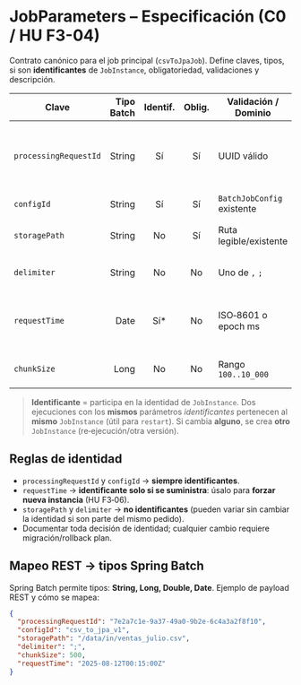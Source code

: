 # JobParameters – Especificación (C0 / HU F3-04)

Contrato canónico para el job principal (`csvToJpaJob`). Define claves, tipos, si son **identificantes** de `JobInstance`, obligatoriedad, validaciones y descripción.

| Clave                | Tipo Batch | Identif. | Oblig. | Validación / Dominio                  | Descripción                                                     |
|----------------------|-----------:|:--------:|:------:|---------------------------------------|-----------------------------------------------------------------|
| `processingRequestId`| String     |   Sí     |  Sí    | UUID válido                            | Id del pedido/lote a procesar. Fija la identidad del JobInstance. |
| `configId`           | String     |   Sí     |  Sí    | `BatchJobConfig` existente             | Plantilla/config de job a usar.                                |
| `storagePath`        | String     |   No     |  Sí    | Ruta legible/existente                 | Origen del archivo a procesar.                                 |
| `delimiter`          | String     |   No     |  No    | Uno de `,` `;`                         | Separador CSV (default `,`).                                   |
| `requestTime`        | Date       |   Sí*    |  No    | ISO‑8601 o epoch ms                    | Marca única para **forzar nueva instancia** (*ver reglas*).    |
| `chunkSize`          | Long       |   No     |  No    | Rango `100..10_000`                    | Tamaño del chunk (tuning).                                     |

> **Identificante** = participa en la identidad de `JobInstance`. Dos ejecuciones con los **mismos** parámetros *identificantes* pertenecen al **mismo** `JobInstance` (útil para `restart`). Si cambia **alguno**, se crea **otro** `JobInstance` (re‑ejecución/otra versión).

## Reglas de identidad
- `processingRequestId` y `configId` → **siempre identificantes**.
- `requestTime` → **identificante solo si se suministra**: úsalo para **forzar nueva instancia** (HU F3‑06).
- `storagePath` y `delimiter` → **no identificantes** (pueden variar sin cambiar la identidad si son parte del mismo pedido).
- Documentar toda decisión de identidad; cualquier cambio requiere migración/rollback plan.

## Mapeo REST → tipos Spring Batch
Spring Batch permite tipos: **String, Long, Double, Date**.
Ejemplo de payload REST y cómo se mapea:

```json
{
  "processingRequestId": "7e2a7c1e-9a37-49a0-9b2e-6c4a3a2f8f10",
  "configId": "csv_to_jpa_v1",
  "storagePath": "/data/in/ventas_julio.csv",
  "delimiter": ";",
  "chunkSize": 500,
  "requestTime": "2025-08-12T00:15:00Z"
}
